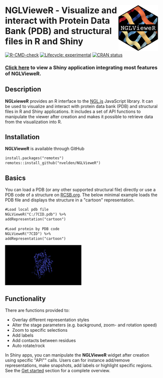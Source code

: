 # **NGLVieweR** - <img src="man/figures/logo.png" class="logo" align="right" height="150px"/> Visualize and interact with Protein Data Bank (PDB) and structural files in R and Shiny

<!-- badges: start -->

[![R-CMD-check](https://github.com/nvelden/NGLVieweR/workflows/R-CMD-check/badge.svg)](https://github.com/nvelden/NGLVieweR/actions) [![Lifecycle: experimental](https://img.shields.io/badge/lifecycle-experimental-orange.svg)](https://lifecycle.r-lib.org/articles/stages.html#experimental) [![CRAN status](https://www.r-pkg.org/badges/version/NGLVieweR)](https://CRAN.R-project.org/package=NGLVieweR)

<!-- badges: end -->

### [Click here](https://niels-van-der-velden.shinyapps.io/shinyNGLVieweR/) to view a Shiny application integrating most features of **NGLVieweR**.

## Description

**NGLvieweR** provides an R interface to the [NGL.js](http://nglviewer.org/ngl/api/) JavaScript library. It can be used to visualize and interact with protein data bank (PDB) and structural files in R and Shiny applications. It includes a set of API functions to manipulate the viewer after creation and makes it possible to retrieve data from the visualization into R.

## Installation

**NGLVieweR** is available through GitHub

``` {.r}
install.packages("remotes")
remotes::install_github("nvelden/NGLVieweR")
```

## Basics

You can load a PDB (or any other supported structural file) directly or use a PDB code of a structure on [RCSB.org](https://www.rcsb.org/). The below minimal example loads the PDB file and displays the structure in a "cartoon" representation.

``` {.r}
#Load local pdb file
NGLVieweR("C:/7CID.pdb") %>%
addRepresentation("cartoon")

#Load protein by PDB code
NGLVieweR("7CID") %>%
addRepresentation("cartoon")
```

<img src="man/figures/cartoon_representation.PNG" class="screenshot" width="50%"/>

## Functionality

There are functions provided to:

-   Overlay different representation styles
-   Alter the stage parameters (e.g. background, zoom- and rotation speed)
-   Zoom to specific selections
-   Add labels
-   Add contacts between residues
-   Auto rotate/rock

In Shiny apps, you can manipulate the **NGLVieweR** widget after creation using specific "API"" calls. Users can for instance add/remove representations, make snapshots, add labels or highlight specific regions. See the [Get started](https://nvelden.github.io/NGLVieweR/articles/NGLVieweR.html) section for a complete overview.

